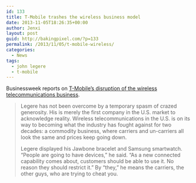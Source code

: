 ```yaml
---
id: 133
title: T-Mobile trashes the wireless business model
date: 2013-11-05T18:26:35+00:00
author: Jenxi
layout: post
guid: http://bakingpixel.com/?p=133
permalink: /2013/11/05/t-mobile-wireless/
categories:
  - News
tags:
  - john legere
  - t-mobile
---
```

Businessweek reports on [T-Mobile&#8217;s disruption of the wireless telecommunications business](http://www.businessweek.com/articles/2013-10-31/t-mobiles-john-legere-trashes-the-wireless-business-model).

> Legere has not been overcome by a temporary spasm of crazed generosity. His is merely the first company in the U.S. market to acknowledge reality. Wireless telecommunications in the U.S. is on its way to becoming what the industry has fought against for two decades: a commodity business, where carriers and un-carriers all look the same and prices keep going down.
> 
> Legere displayed his Jawbone bracelet and Samsung smartwatch. “People are going to have devices,” he said. “As a new connected capability comes about, customers should be able to use it. No reason they should restrict it.” By “they,” he means the carriers, the other guys, who are trying to cheat you.